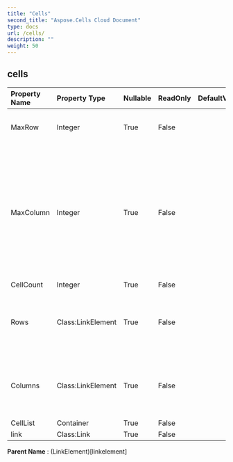 ```yaml
---
title: "Cells"
second_title: "Aspose.Cells Cloud Document"
type: docs
url: /cells/
description: ""
weight: 50
---
```


## **cells**

 

| Property Name | Property Type | Nullable |  ReadOnly | DefaultValue | Description | 
| :- | :- | :- |:- |  :- | :- |
| MaxRow | Integer | True |  False |  | Maximum row index of cell which contains data or style. |  
| MaxColumn | Integer | True |  False |  | Maximum column index of those cells that have been instantiated in the collection(does not include the column                        where style is defined for the whole column but no cell has been instantiated in it). |  
| CellCount | Integer | True |  False |  |  |  
| Rows | Class:LinkElement | True |  False |  | Gets the collection of  objects that represents the individual rows in this worksheet. |  
| Columns | Class:LinkElement | True |  False |  | Gets the collection of  objects that represents the individual columns in this worksheet. |  
| CellList | Container | True |  False |  |  |  
| link | Class:Link | True |  False |  |  |  

**Parent Name** : (LinkElement)[linkelement]

